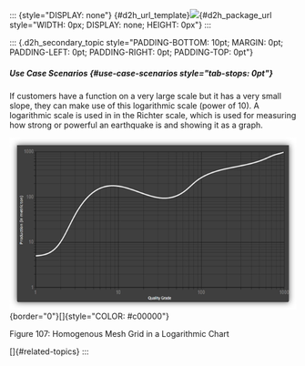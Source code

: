 ::: {style="DISPLAY: none"}
[](ms-xhelp:///?Id=d2h_url_template){#d2h_url_template}![](!package_url!){#d2h_package_url style="WIDTH: 0px; DISPLAY: none; HEIGHT: 0px"}
:::

::: {.d2h_secondary_topic style="PADDING-BOTTOM: 10pt; MARGIN: 0pt; PADDING-LEFT: 0pt; PADDING-RIGHT: 0pt; PADDING-TOP: 0pt"}
##### Use Case Scenarios {#use-case-scenarios style="tab-stops: 0pt"}

If customers have a function on a very large scale but it has a very small slope, they can make use of this logarithmic scale (power of 10). A logarithmic scale is used in in the Richter scale, which is used for measuring how strong or powerful an earthquake is and showing it as a graph.

![](ImagesExt/image59_114.png){border="0"}[]{style="COLOR: #c00000"}

Figure 107: Homogenous Mesh Grid in a Logarithmic Chart

[]{#related-topics}
:::
